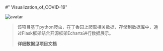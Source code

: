 #" Visualization_of_COVID-19" 

![avatar](..\picture\main.png)

> 该项目基于python爬虫，在丁香园上爬取相关数据，存储到数据库中，通过Flask框架结合开源框架Echarts进行数据展示。
>
> **详细数据见项目文档**
>
> 
